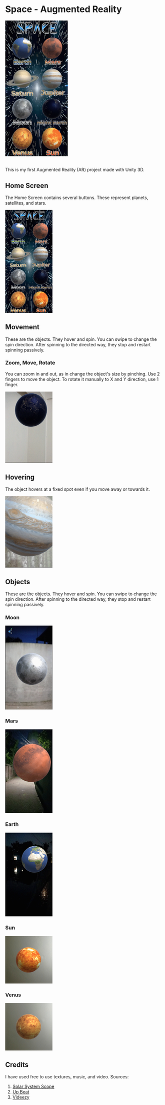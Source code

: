 # Space - Augmented Reality

<div align="left">
  <img src="GitHub/Space.gif" alt="Space Video" width="200" />
  <br>
</div>

<br/>

This is my first Augmented Reality (AR) project made with Unity 3D.


## Home Screen
The Home Screen contains several buttons. These represent planets, satellites, and stars.

<div align="left">
  <img src="GitHub/HomeScreen.gif" alt="HomeScreen" width="30%" />
  <br>
</div>

## Movement
These are the objects. They hover and spin. You can swipe to change the spin direction. 
After spinning to the directed way, they stop and restart spinning passively. 

### Zoom, Move, Rotate
You can zoom in and out, as in change the object's size by pinching.
Use 2 fingers to move the object. To rotate it manually to X and Y direction, use 1 finger.

<div align="left">
  <img src="GitHub/ZoomMoveRotate.gif" alt="ZoomMoveRotate" width="30%" />
  <br>
</div>

## Hovering
The object hovers at a fixed spot even if you move away or towards it.
<div align="left">
  <img src="GitHub/Moving.gif" alt="Moving" width="30%" />
  <br>
</div>

## Objects
These are the objects. They hover and spin. You can swipe to change the spin direction. 
After spinning to the directed way, they stop and restart spinning passively. 

### Moon
<div align="left">
  <img src="GitHub/Moon.gif" alt="Moon" width="30%" />
  <br>
</div>

### Mars
<div align="left">
  <img src="GitHub/Mars.gif" alt="Mars" width="30%" />
  <br>
</div>

### Earth
<div align="left">
  <img src="GitHub/Earth.gif" alt="Earth" width="30%" />
  <br>
</div>

### Sun
<div align="left">
  <img src="GitHub/Sun.jpg" alt="Sun" width="30%" />
  <br>
</div>

### Venus
<div align="left">
  <img src="GitHub/Venus.jpg" alt="Venus" width="30%" />
  <br>
</div>


## Credits
I have used free to use textures, music, and video. Sources:
1. <a href="https://www.solarsystemscope.com/textures/">Solar System Scope</a> <br>
2. <a href="https://uppbeat.io/">Up Beat</a> <br>
3. <a href="https://www.videezy.com/">Videezy</a> <br>
